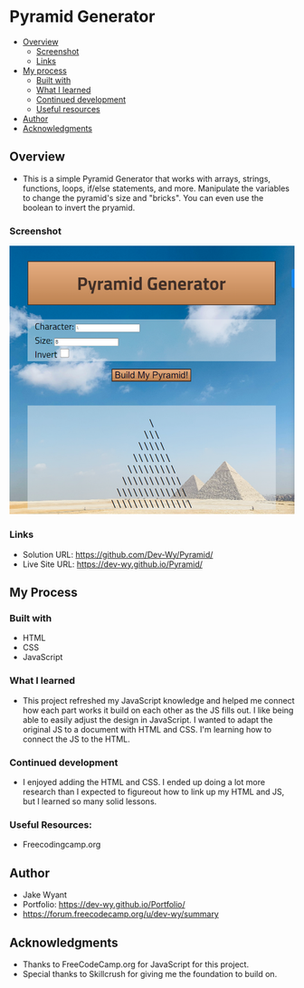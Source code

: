 # Pyramid Generator

- [Overview](#overview)
  - [Screenshot](#screenshot)
  - [Links](#links)
- [My process](#my-process)
  - [Built with](#built-with)
  - [What I learned](#what-i-learned)
  - [Continued development](#continued-development)
  - [Useful resources](#useful-resources)
- [Author](#author)
- [Acknowledgments](#acknowledgments)

## Overview
- This is a simple Pyramid Generator that works with arrays, strings, functions, loops, if/else statements, and more. Manipulate the variables to change the pyramid's size and "bricks". You can even use the boolean to invert the pryamid.

### Screenshot
![](img/screenshot.png)

### Links
- Solution URL:
 https://github.com/Dev-Wy/Pyramid/
- Live Site URL:
 https://dev-wy.github.io/Pyramid/

## My Process
### Built with
- HTML
- CSS
- JavaScript

### What I learned
- This project refreshed my JavaScript knowledge and helped me connect how each part works it build on each other as the JS fills out. I like being able to easily adjust the design in JavaScript. I wanted to adapt the original JS to a document with HTML and CSS. I'm learning how to connect the JS to the HTML.

### Continued development
- I enjoyed adding the HTML and CSS. I ended up doing a lot more research than I expected to figureout how to link up my HTML and JS, but I learned so many solid lessons.

### Useful Resources: 
- Freecodingcamp.org

## Author
- Jake Wyant
- Portfolio: https://dev-wy.github.io/Portfolio/
- https://forum.freecodecamp.org/u/dev-wy/summary

## Acknowledgments
- Thanks to FreeCodeCamp.org for JavaScript for this project.
- Special thanks to Skillcrush for giving me the foundation to build on.
